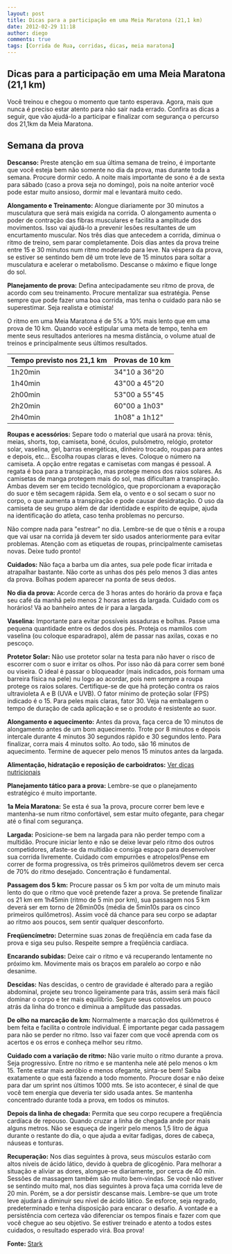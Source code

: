 ```yaml
---
layout: post
title: Dicas para a participação em uma Meia Maratona (21,1 km) 
date: 2012-02-29 11:18
author: diego
comments: true
tags: [Corrida de Rua, corridas, dicas, meia maratona]
---
```


## Dicas para a participação em uma Meia Maratona (21,1 km)

Você treinou e chegou o momento que tanto esperava. Agora, mais que nunca é preciso estar atento para não sair nada errado. Confira as dicas a seguir, que vão ajudá-lo a participar e finalizar com segurança o percurso dos 21,1km da Meia Maratona.

## Semana da prova

**Descanso:** Preste atenção em sua última semana de treino, é importante que você esteja bem não somente no dia da prova, mas durante toda a semana. Procure dormir cedo. A noite mais importante de sono é a de sexta para sábado (caso a prova seja no domingo), pois na noite anterior você pode estar muito ansioso, dormir mal e levantará muito cedo.

**Alongamento e Treinamento:** Alongue diariamente por 30 minutos a musculatura que será mais exigida na corrida. O alongamento aumenta o poder de contração das fibras musculares e facilita a amplitude dos movimentos. Isso vai ajudá-lo a prevenir lesões resultantes de um encurtamento muscular. Nos três dias que antecedem a corrida, diminua o ritmo de treino, sem parar completamente. Dois dias antes da prova treine entre 15 e 30 minutos num ritmo moderado para leve. Na véspera da prova, se estiver se sentindo bem dê um trote leve de 15 minutos para soltar a musculatura e acelerar o metabolismo. Descanse o máximo e fique longe do sol.
<!--more-->
**Planejamento de prova:** Defina antecipadamente seu ritmo de prova, de acordo com seu treinamento. Procure mentalizar sua estratégia. Pense sempre que pode fazer uma boa corrida, mas tenha o cuidado para não se superestimar. Seja realista e otimista!

O ritmo em uma Meia Maratona é de 5% a 10% mais lento que em uma prova de 10 km. Quando você estipular uma meta de tempo, tenha em mente seus resultados anteriores na mesma distância, o volume atual de treinos e principalmente seus últimos resultados.

| Tempo previsto nos 21,1 km | Provas de 10 km |  
| -------------------------- | --------------- | 
|                    1h20min |   34"10 a 36"20 | 
|                    1h40min |   43"00 a 45"20 | 
|                    2h00min |   53"00 a 55"45 | 
|                    2h20min |   60"00 a 1h03" | 
|                    2h40min |   1h08" a 1h12" | 

**Roupas e acessórios:** Separe todo o material que usará na prova: tênis, meias, shorts, top, camiseta, boné, óculos, pulsômetro, relógio, protetor solar, vaselina, gel, barras energéticas, dinheiro trocado, roupas para antes e depois, etc... Escolha roupas claras e leves. Coloque o número na camiseta. A opção entre regatas e camisetas com mangas é pessoal. A regata é boa para a transpiração, mas protege menos dos raios solares. As camisetas de manga protegem mais do sol, mas dificultam a transpiração. Ambas devem ser em tecido tecnológico, que proporcionam a evaporação do suor e têm secagem rápida. Sem ela, o vento e o sol secam o suor no corpo, o que aumenta a transpiração e pode causar desidratação. O uso da camiseta de seu grupo além de dar identidade e espírito de equipe, ajuda na identificação do atleta, caso tenha problemas no percurso.

Não compre nada para "estrear" no dia. Lembre-se de que o tênis e a roupa que vai usar na corrida já devem ter sido usados anteriormente para evitar problemas. Atenção com as etiquetas de roupas, principalmente camisetas novas. Deixe tudo pronto!

**Cuidados:** Não faça a barba um dia antes, sua pele pode ficar irritada e atrapalhar bastante. Não corte as unhas dos pés pelo menos 3 dias antes da prova. Bolhas podem aparecer na ponta de seus dedos.

**No dia da prova:** Acorde cerca de 3 horas antes do horário da prova e faça seu café da manhã pelo menos 2 horas antes da largada. Cuidado com os horários! Vá ao banheiro antes de ir para a largada.

**Vaselina:** Importante para evitar possíveis assaduras e bolhas. Passe uma pequena quantidade entre os dedos dos pés. Proteja os mamilos com vaselina (ou coloque esparadrapo), além de passar nas axilas, coxas e no pescoço.

**Protetor Solar:** Não use protetor solar na testa para não haver o risco de escorrer com o suor e irritar os olhos. Por isso não dá para correr sem boné ou viseira. O ideal é passar o bloqueador (mais indicados, pois formam uma barreira física na pele) nu logo ao acordar, pois nem sempre a roupa protege os raios solares. Certifique-se de que há proteção contra os raios ultravioleta A e B (UVA e UVB). O fator mínimo de proteção solar (FPS) indicado é o 15. Para peles mais claras, fator 30. Veja na embalagem o tempo de duração de cada aplicação e se o produto é resistente ao suor.

**Alongamento e aquecimento:** Antes da prova, faça cerca de 10 minutos de alongamento antes de um bom aquecimento. Trote por 8 minutos e depois intercale durante 4 minutos 30 segundos rápido e 30 segundos lento. Para finalizar, corra mais 4 minutos solto. Ao todo, são 16 minutos de aquecimento. Termine de aquecer pelo menos 15 minutos antes da largada.

**Alimentação, hidratação e reposição de carboidratos:** <a href="http://dronan.github.io/dicas-nutricionais-para-meia-maratona/">Ver dicas nutricionais</a>

**Planejamento tático para a prova:** Lembre-se que o planejamento estratégico é muito importante.

**1a Meia Maratona:** Se esta é sua 1a prova, procure correr bem leve e mantenha-se num ritmo confortável, sem estar muito ofegante, para chegar até o final com segurança.

**Largada:** Posicione-se bem na largada para não perder tempo com a multidão. Procure iniciar lento e não se deixe levar pelo ritmo dos outros competidores, afaste-se da multidão e consiga espaço para desenvolver sua corrida livremente. Cuidado com empurrões e atropelos!Pense em correr de forma progressiva, os três primeiros quilômetros devem ser cerca de 70% do ritmo desejado. Concentração é fundamental.

**Passagem dos 5 km:** Procure passar os 5 km por volta de um minuto mais lento do que o ritmo que você pretende fazer a prova. Se pretende finalizar os 21 km em 1h45min (ritmo de 5 min por km), sua passagem nos 5 km deverá ser em torno de 26min00s (média de 5min10s para os cinco primeiros quilômetros). Assim você dá chance para seu corpo se adaptar ao ritmo aos poucos, sem sentir qualquer desconforto.

**Freqüencímetro:** Determine suas zonas de freqüência em cada fase da prova e siga seu pulso. Respeite sempre a freqüência cardíaca.

**Encarando subidas:** Deixe cair o ritmo e vá recuperando lentamente no próximo km. Movimente mais os braços em paralelo ao corpo e não desanime.

**Descidas:** Nas descidas, o centro de gravidade é alterado para a região abdominal, projete seu tronco ligeiramente para trás, assim será mais fácil dominar o corpo e ter mais equilíbrio. Segure seus cotovelos um pouco atrás da linha do tronco e diminua a amplitude das passadas.

**De olho na marcação de km:** Normalmente a marcação dos quilômetros é bem feita e facilita o controle individual. É importante pegar cada passagem para não se perder no ritmo. Isso vai fazer com que você aprenda com os acertos e os erros e conheça melhor seu ritmo.

**Cuidado com a variação de ritmo:** Não varie muito o ritmo durante a prova. Seja progressivo. Entre no ritmo e se mantenha nele até pelo menos o km 15. Tente estar mais aeróbio e menos ofegante, sinta-se bem! Saiba exatamente o que está fazendo a todo momento.
Procure dosar e não deixe para dar um sprint nos últimos 1000 mts. Se isto acontecer, é sinal de que você tem energia que deveria ter sido usada antes. Se mantenha concentrado durante toda a prova, em todos os minutos.

**Depois da linha de chegada:** Permita que seu corpo recupere a freqüência cardíaca de repouso. Quando cruzar a linha de chegada ande por mais alguns metros. Não se esqueça de ingerir pelo menos 1,5 litro de água durante o restante do dia, o que ajuda a evitar fadigas, dores de cabeça, náuseas e tonturas.

**Recuperação:** Nos dias seguintes à prova, seus músculos estarão com altos níveis de ácido lático, devido à quebra de glicogênio. Para melhorar a situação e aliviar as dores, alongue-se diariamente, por cerca de 40 min. Sessões de massagem também são muito bem-vindas. Se você não estiver se sentindo muito mal, nos dias seguintes à prova faça uma corrida leve de 20 min. Porém, se a dor persistir descanse mais. Lembre-se que um trote leve ajudará a diminuir seu nível de ácido lático.
Se esforce, seja regrado, predeterminado e tenha disposição para encarar o desafio. A vontade e a persistência com certeza vão diferenciar os tempos finais e fazer com que você chegue ao seu objetivo. Se estiver treinado e atento a todos estes cuidados, o resultado esperado virá. Boa prova!

**Fonte:** <a href="http://www.starkonline.com.br/content/aplicacao/stark/treinamento/gerados/dicas_maratona.asp" target="_blank">Stark</a>
